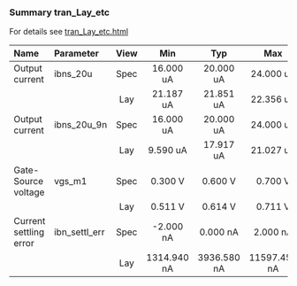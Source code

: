 ### Summary tran_Lay_etc

For details see <a href='tran_Lay_etc.html'>tran_Lay_etc.html</a>

|**Name**|**Parameter**|**View**|**Min** | **Typ** | **Max**|
|:---|:---|:---:|:---:|:---:|:---:|
|Output current|ibns\_20u | Spec | 16.000 uA | 20.000 uA | 24.000 uA |
| | | Lay|21.187 uA | 21.851 uA | 22.356 uA |
|Output current|ibns\_20u\_9n | Spec | 16.000 uA | 20.000 uA | 24.000 uA |
| | | Lay|9.590 uA | 17.917 uA | 21.027 uA |
|Gate-Source voltage|vgs\_m1 | Spec | 0.300 V | 0.600 V | 0.700 V |
| | | Lay|0.511 V | 0.614 V | 0.711 V |
|Current settling error|ibn\_settl\_err | Spec | -2.000 nA | 0.000 nA | 2.000 nA |
| | | Lay|1314.940 nA | 3936.580 nA | 11597.455 nA |
